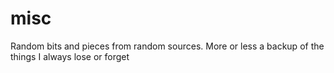 # misc
Random bits and pieces from random sources.
More or less a backup of the things I always lose or forget
